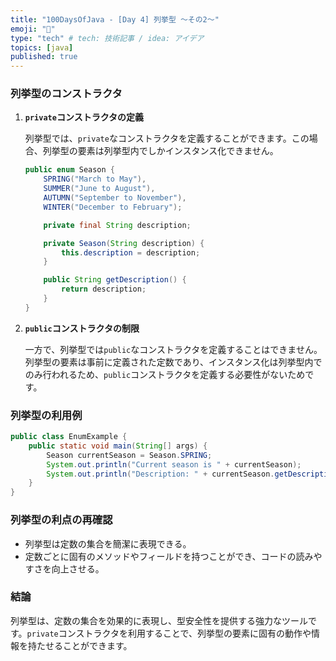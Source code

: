 ```yaml
---
title: "100DaysOfJava - [Day 4] 列挙型 ～その2～"
emoji: "🌊"
type: "tech" # tech: 技術記事 / idea: アイデア
topics: [java]
published: true
---
```


### 列挙型のコンストラクタ

1. **`private`コンストラクタの定義**

   列挙型では、`private`なコンストラクタを定義することができます。この場合、列挙型の要素は列挙型内でしかインスタンス化できません。

   ```java
   public enum Season {
       SPRING("March to May"),
       SUMMER("June to August"),
       AUTUMN("September to November"),
       WINTER("December to February");

       private final String description;

       private Season(String description) {
           this.description = description;
       }

       public String getDescription() {
           return description;
       }
   }
   ```

2. **`public`コンストラクタの制限**

   一方で、列挙型では`public`なコンストラクタを定義することはできません。列挙型の要素は事前に定義された定数であり、インスタンス化は列挙型内でのみ行われるため、`public`コンストラクタを定義する必要性がないためです。

### 列挙型の利用例

```java
public class EnumExample {
    public static void main(String[] args) {
        Season currentSeason = Season.SPRING;
        System.out.println("Current season is " + currentSeason);
        System.out.println("Description: " + currentSeason.getDescription());
    }
}
```

### 列挙型の利点の再確認

- 列挙型は定数の集合を簡潔に表現できる。
- 定数ごとに固有のメソッドやフィールドを持つことができ、コードの読みやすさを向上させる。

### 結論

列挙型は、定数の集合を効果的に表現し、型安全性を提供する強力なツールです。`private`コンストラクタを利用することで、列挙型の要素に固有の動作や情報を持たせることができます。
